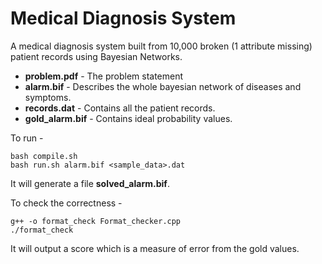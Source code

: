 # Medical Diagnosis System

A medical diagnosis system built from 10,000 broken (1 attribute missing) patient records using Bayesian Networks.

- **problem.pdf** - The problem statement
- **alarm.bif** - Describes the whole bayesian network of diseases and symptoms.
- **records.dat** - Contains all the patient records. 
- **gold_alarm.bif** - Contains ideal probability values.

To run -

```
bash compile.sh
bash run.sh alarm.bif <sample_data>.dat

```

It will generate a file **solved_alarm.bif**. 

To check the correctness - 

```
g++ -o format_check Format_checker.cpp
./format_check
```
It will output a score which is a measure of error from the gold values.
